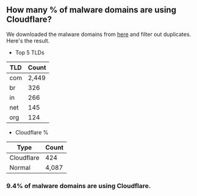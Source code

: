 ## How many % of malware domains are using Cloudflare?


We downloaded the malware domains from [here](https://urlhaus.abuse.ch) and filter out duplicates.
Here's the result.


[//]: # (start replacement)


- Top 5 TLDs

| TLD | Count |
| --- | --- |
| com | 2,449 |
| br | 326 |
| in | 266 |
| net | 145 |
| org | 124 |


- Cloudflare %

| Type | Count |
| --- | --- |
| Cloudflare | 424 |
| Normal | 4,087 |


### 9.4% of malware domains are using Cloudflare.